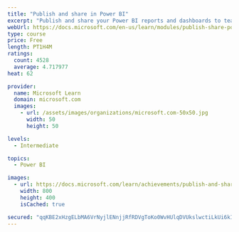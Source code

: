 ```yaml
---
title: "Publish and share in Power BI"
excerpt: "Publish and share your Power BI reports and dashboards to teammates in your organization or to everyone on the web."
webUrl: https://docs.microsoft.com/en-us/learn/modules/publish-share-power-bi/
type: course
price: Free
length: PT1H4M
ratings:
  count: 4528
  average: 4.717977
heat: 62

provider:
  name: Microsoft Learn
  domain: microsoft.com
  images:
    - url: /assets/images/organizations/microsoft.com-50x50.jpg
      width: 50
      height: 50

levels:
  - Intermediate

topics:
  - Power BI

images:
  - url: https://docs.microsoft.com/learn/achievements/publish-and-share-with-power-bi-desktop-social.png
    width: 800
    height: 400
    isCached: true

secured: "qqKBE2xHzgELbMA6VrNyjlENnjjRfRDVgToKo0WvHUlqDVUkslwctiLkUi6kIHzugCnKcm44SRQNZ4U4ABVnznWA9F+RNNln3GcT9TV+AnJpRgNPu/0TXnlLEpax7RXuG/OvyvXlwSdcA4prKOtkzLfqFHrRY4UlH4xgW+t+RfsBSy8PS1ov78etD2vBOkMXlEBTJPrzPhaLnvbpUTjkLbcnyp0FupNIku2hxhKlqIJWMqncwrhw3NWtZOxcmeIrgRJq3kuwaHMZUZIN0b2TNZTHWSjdlDvuFpsifLMHCVpi7Uk2XxnvhD0MTD24vqxjgn9omus+2czxqGtpY2/FAVCMBqAGbD9IvHnhi+vVOS1RMI8E0CMXjEVq7ENuneKKncuonoQjfbMh9BBwA4NYLYISEi+ohgUx7VvbZFOS4wo=;vFwCUshzkWMA2Aqi9NkD+A=="
---
```


